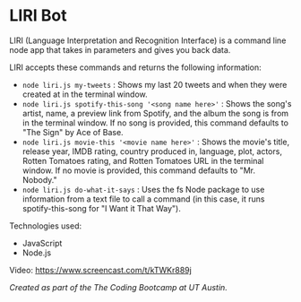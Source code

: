 # LIRI Bot

LIRI (Language Interpretation and Recognition Interface) is a command line node app that takes in parameters and gives you back data.

LIRI accepts these commands and returns the following information:

* `node liri.js my-tweets` : Shows my last 20 tweets and when they were created at in the terminal window.
* `node liri.js spotify-this-song '<song name here>'` : Shows the song's artist, name, a preview link from Spotify, and the album the song is from in the terminal window. If no song is provided, this command defaults to "The Sign" by Ace of Base. 
* `node liri.js movie-this '<movie name here>'` : Shows the movie's title, release year, IMDB rating, country produced in, language, plot, actors, Rotten Tomatoes rating, and Rotten Tomatoes URL in the terminal window. If no movie is provided, this command defaults to "Mr. Nobody."
* `node liri.js do-what-it-says` : Uses the fs Node package to use information from a text file to call a command (in this case, it runs spotify-this-song for "I Want it That Way").

Technologies used:

* JavaScript
* Node.js

Video: https://www.screencast.com/t/kTWKr889j

*Created as part of the The Coding Bootcamp at UT Austin.*